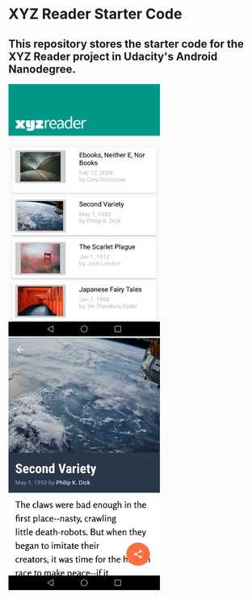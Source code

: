 # XYZ Reader Starter Code

## This repository stores the starter code for the XYZ Reader project in Udacity's Android Nanodegree.

<img src="ss01.png" height="500" width="300">
<br/>
<img src="ss02.png" height="500" width="300">